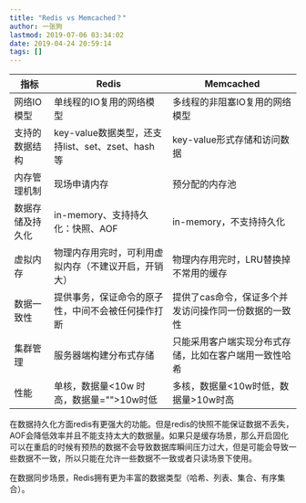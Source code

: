 ```yaml
---
title: "Redis vs Memcached？"
author: 一张狗
lastmod: 2019-07-06 03:34:02
date: 2019-04-24 20:59:14
tags: []
---
```



指标 | **Redis** | 	**Memcached**
---- | ---- | ---
网络IO模型	 | 单线程的IO复用的网络模型	 | 多线程的非阻塞IO复用的网络模型
支持的数据结构 | 	key-value数据类型，还支持list、set、zset、hash等 | 	key-value形式存储和访问数据
内存管理机制	 | 现场申请内存 | 	预分配的内存池
数据存储及持久化 | 	in-memory、支持持久化：快照、AOF | 	in-memory，不支持持久化
虚拟内存 | 	物理内存用完时，可利用虚拟内存（不建议开启，开销大） | 	物理内存用完时，LRU替换掉不常用的缓存
数据一致性	 | 提供事务，保证命令的原子性，中间不会被任何操作打断 | 	提供了cas命令，保证多个并发访问操作同一份数据的一致性
集群管理	 | 服务器端构建分布式存储 | 	只能采用客户端实现分布式存储，比如在客户端用一致性哈希
性能	 | 单核，数据量<10w 时高，数据量="">10w时低	 | 多核，数据量<10w时低，数据量>10w时高

在数据持久化方面redis有更强大的功能。但是redis的快照不能保证数据不丢失，AOF会降低效率并且不能支持太大的数据量。如果只是缓存场景，那么开启固化可以在重启的时候有预热的数据不会导致数据库瞬间压力过大，但是可能会导致一些数据不一致，所以只能在允许一些数据不一致或者只读场景下使用。

在数据同步场景，Redis拥有更为丰富的数据类型（哈希、列表、集合、有序集合）。


